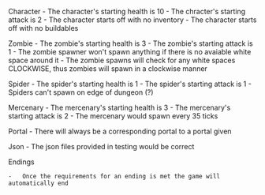 Character
    -   The character's starting health is 10
    -   The chracter's starting attack is 2
    -   The character starts off with no inventory
    -   The character starts off with no buildables

Zombie
    -   The zombie's starting health is 3
    -   The zombie's starting attack is 1
    -   The zombie spawner won't spawn anything if there is no avaiable white   space around it
    -   The zombie spawns will check for any white spaces CLOCKWISE, thus zombies will spawn in a clockwise manner 

Spider
    -   The spider's starting health is 1
    -   The spider's starting attack is 1
    -   Spiders can't spawn on edge of dungeon (?)

Mercenary
    -   The mercenary's starting health is 3
    -   The mercenary's starting attack is 2
    -   The mercenary would spawn every 35 ticks

Portal 
    -   There will always be a corresponding portal to a portal given

Json
    -   The json files provided in testing would be correct

Endings 

    -   Once the requirements for an ending is met the game will automatically end  
